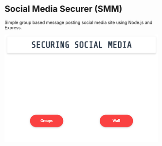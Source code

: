 # Social Media Securer (SMM)

Simple group based message posting social media site using Node.js and Express.


<kbd>
  <img src = "/public/example_view.png" />
</kbd>
